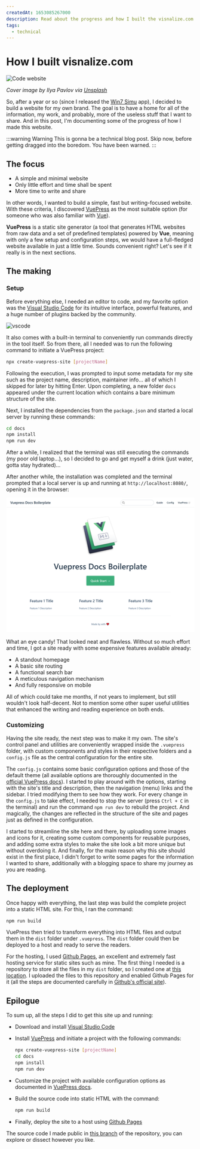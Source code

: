 ```yaml
---
createdAt: 1653085267000
description: Read about the progress and how I built the visnalize.com website for my own brand
tags: 
  - technical
---
```


# How I built visnalize.com

![Code website](https://images.unsplash.com/photo-1461749280684-dccba630e2f6?auto=format&fit=crop&w=740&q=80)

_Cover image by Ilya Pavlov via [Unsplash](https://unsplash.com/photos/OqtafYT5kTw)_

So, after a year or so (since I released the [Win7 Simu](/win7simu/about.md) app), I decided to build a website for my own brand. The goal is to have a home for all of the information, my work, and probably, more of the useless stuff that I want to share. And in this post, I'm documenting some of the progress of how I made this website.

:::warning Warning
This is gonna be a technical blog post. Skip now, before getting dragged into the boredom. You have been warned.
:::

## The focus

- A simple and minimal website
- Only little effort and time shall be spent
- More time to write and share

In other words, I wanted to build a simple, fast but writing-focused website. With these criteria, I discovered [VuePress](https://vuepress.vuejs.org/) as the most suitable option (for someone who was also familiar with [Vue](https://vuejs.org/)).

**VuePress** is a static site generator (a tool that generates HTML websites from raw data and a set of predefined templates) powered by **Vue**, meaning with only a few setup and configuration steps, we would have a full-fledged website available in just a little time. Sounds convenient right? Let's see if it really is in the next sections.

## The making

### Setup

Before everything else, I needed an editor to code, and my favorite option was the [Visual Studio Code](https://code.visualstudio.com/) for its intuitive interface, powerful features, and a huge number of plugins backed by the community.

![vscode](https://code.visualstudio.com/opengraphimg/opengraph-home.png)

It also comes with a built-in terminal to conveniently run commands directly in the tool itself. So from there, all I needed was to run the following command to initiate a VuePress project:

```sh
npx create-vuepress-site [projectName]
```

Following the execution, I was prompted to input some metadata for my site such as the project name, description, maintainer info... all of which I skipped for later by hitting Enter. Upon completing, a new folder `docs` appeared under the current location which contains a bare minimum structure of the site.

Next, I installed the dependencies from the `package.json` and started a local server by running these commands:

```sh
cd docs
npm install
npm run dev
```

After a while, I realized that the terminal was still executing the commands (my poor old laptop...), so I decided to go and get myself a drink (just water, gotta stay hydrated)...

After another while, the installation was completed and the terminal prompted that a local server is up and running at `http://localhost:8080/`, opening it in the browser:

![vuepress](./img/vuepress.png)

What an eye candy! That looked neat and flawless. Without so much effort and time, I got a site ready with some expensive features available already:

- A standout homepage
- A basic site routing
- A functional search bar
- A meticulous navigation mechanism
- And fully responsive on mobile

All of which could take me months, if not years to implement, but still wouldn't look half-decent. Not to mention some other super useful utilities that enhanced the writing and reading experience on both ends.

<SponsorAd />

### Customizing

Having the site ready, the next step was to make it my own. The site's control panel and utilities are conveniently wrapped inside the `.vuepress` folder, with custom components and styles in their respective folders and a `config.js` file as the central configuration for the entire site.

The `config.js` contains some basic configuration options and those of the default theme (all available options are thoroughly documented in the [official VuePress docs](https://vuepress.vuejs.org/theme/default-theme-config.html#homepage)). I started to play around with the options, starting with the site's title and description, then the navigation (menu) links and the sidebar. I tried modifying them to see how they work. For every change in the `config.js` to take effect, I needed to stop the server (press `Ctrl + C` in the terminal) and run the command `npm run dev` to rebuild the project. And magically, the changes are reflected in the structure of the site and pages just as defined in the configuration.

I started to streamline the site here and there, by uploading some images and icons for it, creating some custom components for reusable purposes, and adding some extra styles to make the site look a bit more unique but without overdoing it. And finally, for the main reason why this site should exist in the first place, I didn't forget to write some pages for the information I wanted to share, additionally with a blogging space to share my journey as you are reading.

## The deployment

Once happy with everything, the last step was build the complete project into a static HTML site. For this, I ran the command:

```sh
npm run build
```

VuePress then tried to transform everything into HTML files and output them in the `dist` folder under `.vuepress`. The `dist` folder could then be deployed to a host and ready to serve the readers.

For the hosting, I used [Github Pages](https://pages.github.com/), an excellent and extremely fast hosting service for static sites such as mine. The first thing I needed is a repository to store all the files in my `dist` folder, so I created one at [this location](https://github.com/Visnalize/visnalize.github.io). I uploaded the files to this repository and enabled Github Pages for it (all the steps are documented carefully in [Github's official site](https://guides.github.com/features/pages/)).

## Epilogue

To sum up, all the steps I did to get this site up and running:

- Download and install [Visual Studio Code](https://code.visualstudio.com/)
- Install [VuePress](https://vuepress.vuejs.org) and initiate a project with the following commands:

  ```sh
  npx create-vuepress-site [projectName]
  cd docs
  npm install
  npm run dev
  ```
  
- Customize the project with available configuration options as documented in [VuePress docs](https://vuepress.vuejs.org/theme/default-theme-config.html#homepage).
- Build the source code into static HTML with the command:

  ```sh
  npm run build
  ```

- Finally, deploy the site to a host using [Github Pages](https://pages.github.com)

The source code I made public in [this branch](https://github.com/Visnalize/visnalize.github.io/tree/dev) of the repository, you can explore or dissect however you like.
